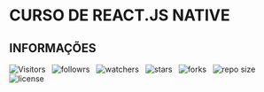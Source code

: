 # CURSO DE REACT.JS NATIVE

## INFORMAÇÕES

![Visitors](https://api.visitorbadge.io/api/visitors?path=Devsgeeknerd%2Freact.js-native-zp-full-stack&label=Visitantes&labelColor=%23f9e64f&countColor=%2342b883&style=plastic "Total de Visitas")
&nbsp;
![followrs](https://img.shields.io/github/followers/Devsgeeknerd?style=plastic "Total de Seguidores")
&nbsp;
![watchers](https://img.shields.io/github/watchers/Devsgeeknerd/react.js-native-zp-full-stack?style=plastic "Total de Observadores")
&nbsp;
![stars](https://img.shields.io/github/stars/Devsgeeknerd/?style=plastic "Total de Estrelas Recebidas")
&nbsp;
![forks](https://img.shields.io/github/forks/Devsgeeknerd/?style=plastic "Total de Bifurcações")
&nbsp;
![repo size](https://img.shields.io/github/repo-size/Devsgeeknerd/?style=plastic "Tamanho do Repositório")
&nbsp;
![license](https://img.shields.io/github/license/Devsgeeknerd/?style=plastic "Licença do Repositório")
